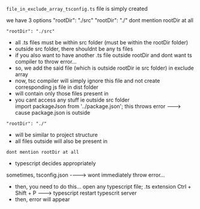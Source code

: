 `file_in_exclude_array_tsconfig.ts` file is simply created

we have 3 options
    "rootDir": "./src"
    "rootDir": "./"
    dont mention rootDir at all         


`"rootDir": "./src"`
- all .ts files must be within src folder (must be within the rootDir folder)
- outside src folder, there shouldnt be any ts files
- if you also want to have another .ts file outside rootDir 
    and dont want ts compiler to throw error...
- so, we add the said file (which is outside rootDir ie src folder) in exclude array
- now, tsc compiler will simply ignore this file and not create corresponding js file in dist folder
- <dist folder> will contain only those files present in <src folder>
- you cant access any stuff ie outside src folder    
    import packageJson from '../package.json';
    this throws error ---> cause package.json is outside <src folder>

`"rootDir": "./"`
- <dist folder> will be similar to project structure
- all files outside <src folder> will also be present in <dist folder>


`dont mention rootDir at all`
- typescript decides appropriately 


sometimes, tsconfig.json ----> wont immediately throw error...
- then, you need to do this... 
    open any typescript file;       .ts extension
    Ctrl + Shift + P ---> typescript restart typescrit server
- then, error will appear